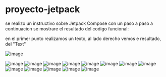# proyecto-jetpack
se realizo un instructivo sobre Jetpack Compose con un paso a paso a continuacion se mostrare el resultado del codigo funcional:

en el primer punto realizamos un texto, al lado derecho vemos e resultado, del "Text" 

![image](https://github.com/SofiaRincon06/proyecto-jetpack/assets/127985350/7edf39a0-0b3c-43a3-8774-8f7e0ce9f1fa) 

![image](https://github.com/SofiaRincon06/proyecto-jetpack/assets/127985350/b9f92413-0948-4547-a671-f6cccc4a7c4f)
![image](https://github.com/SofiaRincon06/proyecto-jetpack/assets/127985350/9b974129-ed83-44b6-b0dd-ad46b08df277)
![image](https://github.com/SofiaRincon06/proyecto-jetpack/assets/127985350/240232c6-2571-47ae-922e-4a746055ba4e)
![image](https://github.com/SofiaRincon06/proyecto-jetpack/assets/127985350/93901ff0-2fe3-4b5d-bbdf-34e011312191)
![image](https://github.com/SofiaRincon06/proyecto-jetpack/assets/127985350/011dd23d-f311-459f-bf85-a8af7638212f)
![image](https://github.com/SofiaRincon06/proyecto-jetpack/assets/127985350/d97f79b9-aa68-477f-95d9-8e40eba96275)
![image](https://github.com/SofiaRincon06/proyecto-jetpack/assets/127985350/ff3ad644-3a7f-4674-9a68-1e488acecfd7)
![image](https://github.com/SofiaRincon06/proyecto-jetpack/assets/127985350/57fd3bef-2bab-4df2-9ffc-d7f5d457394b)
![image](https://github.com/SofiaRincon06/proyecto-jetpack/assets/127985350/d862a4a5-6107-4130-9284-21c8756c29e1)
![image](https://github.com/SofiaRincon06/proyecto-jetpack/assets/127985350/e5df70b7-c826-4e53-b4f0-dddd1bd9f4ed)
![image](https://github.com/SofiaRincon06/proyecto-jetpack/assets/127985350/0f24ea6b-6afb-4878-abc7-2d0072b61c7d)
![image](https://github.com/SofiaRincon06/proyecto-jetpack/assets/127985350/614e5cb5-d4cd-451c-897e-70ae1980de0e)
![image](https://github.com/SofiaRincon06/proyecto-jetpack/assets/127985350/973f1b41-105a-4fb4-b242-592ed314bec2)













